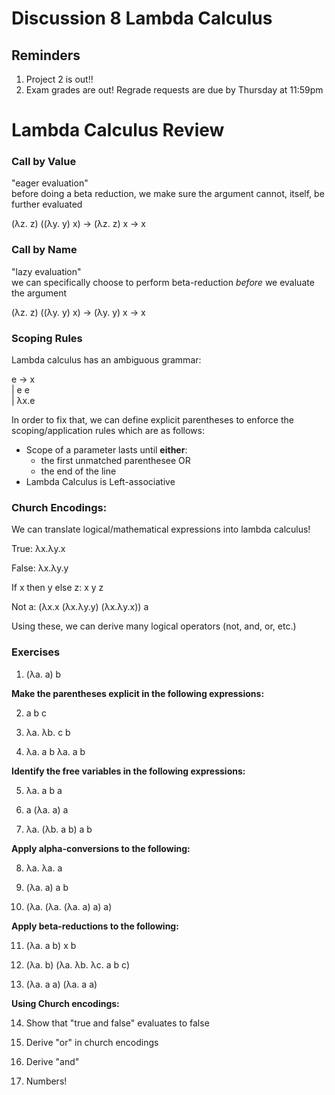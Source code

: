 # Discussion 8 Lambda Calculus

## Reminders
1. Project 2 is out!! 
2. Exam grades are out! Regrade requests are due by Thursday at 11:59pm

# Lambda Calculus Review

### Call by Value
"eager evaluation" </br>
before doing a beta reduction, we make sure the argument cannot, itself, be further evaluated

(λz. z) ((λy. y) x) → (λz. z) x → x

### Call by Name
"lazy evaluation" </br>
we can specifically choose to perform beta-reduction *before* we evaluate the argument

(λz. z) ((λy. y) x) → (λy. y) x → x

### Scoping Rules
Lambda calculus has an ambiguous grammar:

e -> x \
    | e e \
    | λx.e

In order to fix that, we can define explicit parentheses to enforce the scoping/application rules which are as follows: 
- Scope of a parameter lasts until **either**:
    - the first unmatched parenthesee
    OR 
    - the end of the line
- Lambda Calculus is Left-associative

### Church Encodings:
We can translate logical/mathematical expressions into lambda calculus!

True: λx.λy.x

False: λx.λy.y

If x then y else z: x y z

Not a: (λx.x (λx.λy.y) (λx.λy.x)) a


Using these, we can derive many logical operators (not, and, or, etc.)

### Exercises

1) (λa. a) b

**Make the parentheses explicit in the following expressions:**

2) a b c

3) λa. λb. c b

4) λa. a b λa. a b

**Identify the free variables in the following expressions:**

5) λa. a b a

6) a (λa. a) a

7) λa. (λb. a b) a b

**Apply alpha-conversions to the following:**

8) λa. λa. a

9) (λa. a) a b

10) (λa. (λa. (λa. a) a) a)

**Apply beta-reductions to the following:**

11) (λa. a b) x b

12) (λa. b) (λa. λb. λc. a b c)

13) (λa. a a) (λa. a a)

**Using Church encodings:**

14) Show that "true and false" evaluates to false

15) Derive "or" in church encodings

16) Derive "and" 

17) Numbers!



